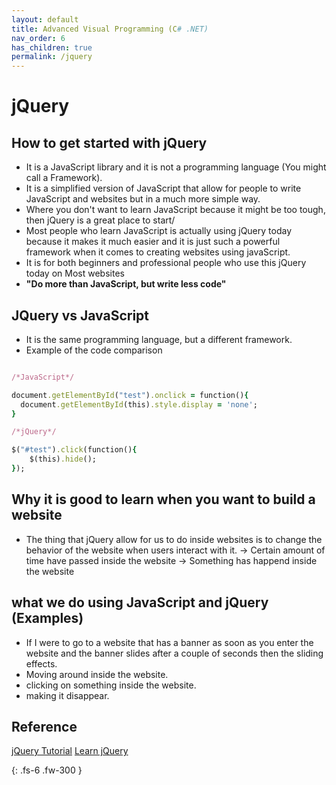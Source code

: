 ```yaml
---
layout: default
title: Advanced Visual Programming (C# .NET)
nav_order: 6
has_children: true
permalink: /jquery
---
```


# jQuery
## How to get started with jQuery 
- It is a JavaScript library and it is not a programming language (You might call a Framework). 
- It is a simplified version of JavaScript that allow for people to write JavaScript and websites but in a much more simple way. 
- Where you don't want to learn JavaScript because it might be too tough, then jQuery is a great place to start/
- Most people who learn JavaScript is actually using jQuery today because it makes it much easier and it is just such a powerful framework when it comes to creating websites using javaScript.
- It is for both beginners and professional people who use this jQuery today on Most websites 
- <b>"Do more than JavaScript, but write less code"</b>

## JQuery vs JavaScript
- It is the same programming language, but a different framework. 
- Example of the code comparison 
```ruby 

/*JavaScript*/ 

document.getElementById("test").onclick = function(){
  document.getElementById(this).style.display = 'none';
}

/*jQuery*/ 

$("#test").click(function(){
    $(this).hide(); 
});

```
## Why it is good to learn when you want to build a website
- The thing that jQuery allow for us to do inside websites is to change the behavior of the website when users interact with it.
-> Certain amount of time have passed inside the website 
-> Something has happend inside the website


## what we do using JavaScript and jQuery (Examples) 
- If I were to go to a website that has a banner as soon as you enter the website and the banner slides after a couple of seconds then the sliding effects.
- Moving around inside the website. 
- clicking on something inside the website.
- making it disappear. 

## Reference 
[jQuery Tutorial](https://www.youtube.com/playlist?list=PL0eyrZgxdwhy7byLHsVkuhtRV_IpoJU7n)
[Learn jQuery](https://learn.jquery.com/about-jquery)

{: .fs-6 .fw-300 }

